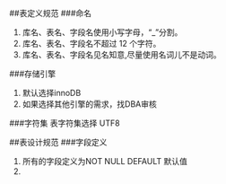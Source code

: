 ##表定义规范
###命名
1. 库名、表名、字段名使用小写字母，“_”分割。
2. 库名、表名、字段名不超过 12 个字符。
3. 库名、表名、字段名见名知意,尽量使用名词儿不是动词。

###存储引擎
1. 默认选择innoDB
2. 如果选择其他引擎的需求，找DBA审核

###字符集
表字符集选择 UTF8

##表设计规范
###字段定义
1. 所有的字段定义为NOT NULL DEFAULT 默认值
2. 

